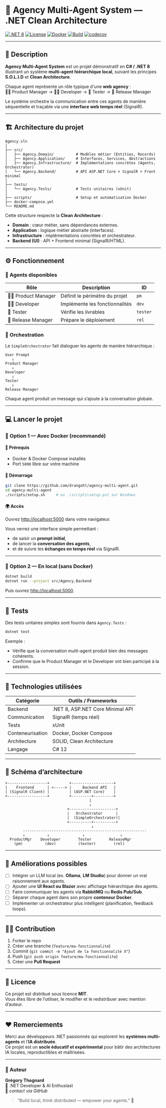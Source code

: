 # 🧠 Agency Multi-Agent System — .NET Clean Architecture

[![.NET 8](https://img.shields.io/badge/.NET-8.0-purple)](https://dotnet.microsoft.com/)
[![License](https://img.shields.io/badge/license-MIT-blue.svg)](LICENSE)
[![Docker](https://img.shields.io/badge/docker-ready-blue.svg)](https://www.docker.com/)
[![Build](https://img.shields.io/badge/build-passing-brightgreen)]()
[![codecov](https://codecov.io/gh/drangoht/agency-multi-agent/branch/master/graph/badge.svg)](https://codecov.io/gh/drangoht/agency-multi-agent)

---

## 📘 Description

**Agency Multi-Agent System** est un projet démonstratif en **C# / .NET 8** illustrant un système **multi-agent hiérarchique local**, suivant les principes **S.O.L.I.D** et **Clean Architecture**.

Chaque agent représente un rôle typique d'une **web agency** :  
👨‍💼 Product Manager → 👨‍💻 Developer → 🧪 Tester → 🚀 Release Manager

Le système orchestre la communication entre ces agents de manière séquentielle et traçable via une **interface web temps réel** (SignalR).

---

## 🏗️ Architecture du projet

```
Agency.sln
│
├── src/
│   ├── Agency.Domain/          # Modèles métier (Entities, Records)
│   ├── Agency.Application/     # Interfaces, Services, Abstractions
│   ├── Agency.Infrastructure/  # Implémentations concrètes (Agents, Orchestrator)
│   └── Agency.Backend/         # API ASP.NET Core + SignalR + Front minimal
│
├── tests/
│   └── Agency.Tests/           # Tests unitaires (xUnit)
│
├── scripts/                    # Setup et automatisation Docker
├── docker-compose.yml
└── README.md
```

Cette structure respecte la **Clean Architecture** :
- **Domain** : cœur métier, sans dépendances externes.
- **Application** : logique métier abstraite (interfaces).
- **Infrastructure** : implémentations concrètes et orchestrateur.
- **Backend (UI)** : API + Frontend minimal (SignalR/HTML).

---

## ⚙️ Fonctionnement

### 🧩 Agents disponibles
| Rôle | Description | ID |
|------|--------------|----|
| 👨‍💼 Product Manager | Définit le périmètre du projet | `pm` |
| 👨‍💻 Developer | Implémente les fonctionnalités | `dev` |
| 🧪 Tester | Vérifie les livrables | `tester` |
| 🚀 Release Manager | Prépare le déploiement | `rel` |

### 🔁 Orchestration
Le `SimpleOrchestrator` fait dialoguer les agents de manière hiérarchique :

```
User Prompt
   ↓
Product Manager
   ↓
Developer
   ↓
Tester
   ↓
Release Manager
```

Chaque agent produit un message qui s’ajoute à la conversation globale.

---

## 💻 Lancer le projet

### 🔸 Option 1 — Avec Docker (recommandé)

#### 🧱 Prérequis
- Docker & Docker Compose installés  
- Port `5000` libre sur votre machine

#### 🚀 Démarrage
```bash
git clone https://github.com/drangoht/agency-multi-agent.git
cd agency-multi-agent
./scripts/setup.sh     # ou .\scripts\setup.ps1 sur Windows
```

#### 🌍 Accès
Ouvrez [http://localhost:5000](http://localhost:5000) dans votre navigateur.

Vous verrez une interface simple permettant :
- de saisir un **prompt initial**,
- de lancer la **conversation des agents**,
- et de suivre les **échanges en temps réel** via SignalR.

---

### 🔸 Option 2 — En local (sans Docker)
```bash
dotnet build
dotnet run --project src/Agency.Backend
```
Puis ouvrez [http://localhost:5000](http://localhost:5000).

---

## 🧪 Tests

Des tests unitaires simples sont fournis dans `Agency.Tests` :

```bash
dotnet test
```

Exemple :
- Vérifie que la conversation multi-agent produit bien des messages cohérents.
- Confirme que le Product Manager et le Developer ont bien participé à la session.

---

## 🧰 Technologies utilisées

| Catégorie | Outils / Frameworks |
|------------|---------------------|
| Backend | .NET 8, ASP.NET Core Minimal API |
| Communication | SignalR (temps réel) |
| Tests | xUnit |
| Conteneurisation | Docker, Docker Compose |
| Architecture | SOLID, Clean Architecture |
| Langage | C# 12 |

---

## 🧱 Schéma d’architecture

```
+------------------+         +-------------------+
|    Frontend      | <-----> |     Backend API   |
| (SignalR Client) |         | (ASP.NET Core)    |
+------------------+         +---------+---------+
                                      |
                                      ↓
                            +---------------------+
                            |   Orchestrator      |
                            |  (SimpleOrchestrator)|
                            +----------+----------+
                                       ↓
        --------------------------------------------------------
        ↓          ↓               ↓                ↓
  ProductMgr    Developer        Tester        ReleaseMgr
    (pm)          (dev)          (tester)        (rel)
```

---

## 🧩 Améliorations possibles

- [ ] Intégrer un LLM local (ex. **Ollama**, **LM Studio**) pour donner un vrai raisonnement aux agents.  
- [ ] Ajouter une **UI React ou Blazor** avec affichage hiérarchique des agents.  
- [ ] Faire communiquer les agents via **RabbitMQ** ou **Redis Pub/Sub**.  
- [ ] Séparer chaque agent dans son propre **conteneur Docker**.  
- [ ] Implémenter un orchestrateur plus intelligent (planification, feedback loops).  

---

## 🧑‍💻 Contribution

1. Forker le repo  
2. Créer une branche (`feature/ma-fonctionnalite`)  
3. Commit (`git commit -m "Ajout de la fonctionnalité X"`)  
4. Push (`git push origin feature/ma-fonctionnalite`)  
5. Créer une **Pull Request**

---

## 📄 Licence

Ce projet est distribué sous licence **MIT**.  
Vous êtes libre de l’utiliser, le modifier et le redistribuer avec mention d’auteur.

---

## ❤️ Remerciements

Merci aux développeurs .NET passionnés qui explorent les **systèmes multi-agents** et l’**IA distribuée**.  
Ce projet est un **socle éducatif et expérimental** pour bâtir des architectures IA locales, reproductibles et maîtrisées.

---

### 🧭 Auteur
**Grégory Thognard**  
💼 .NET Developer & AI Enthusiast  
📧 _contact via GitHub_

> “Build local, think distributed — empower your agents.” 🚀
